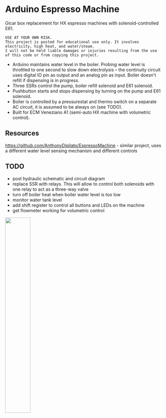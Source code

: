 # Arduino Espresso Machine

Gicar box replacement for HX espresso machines with solenoid-controlled E61.

```
USE AT YOUR OWN RISK.
This project is posted for educational use only. It involves electricity, high heat, and water/steam.
I will not be held liable damages or injuries resulting from the use of this code or from copying this project.
```

* Arduino maintains water level in the boiler. Probing water level is throttled to one second to slow down electrolysis – the continuity circuit uses digital IO pin as output and an analog pin as input. Boiler doesn't refill if dispensing is in progress.
* Three SSRs control the pump, boiler refill solenoid and E61 solenoid.
* Pushbutton starts and stops dispensing by turning on the pump and E61 solenoid.
* Boiler is controlled by a pressurestat and thermo switch on a separate AC circuit, it is assumed to be always on (see TODO).
* Built for ECM Veneziano A1 (semi-auto HX machine with volumetric control).

## Resources

https://github.com/AnthonyDipilato/EspressoMachine - similar project, uses a different water level sensing mechanism and different controls

## TODO

- post hydraulic schematic and circuit diagram
- replace SSR with relays. This will allow to control both solenoids with one relay to act as a three-way valve
- turn off boiler heat when boiler water level is too low
- monitor water tank level
- add shift register to control all buttons and LEDs on the machine
- get flowmeter working for volumetric control

<img src="https://i.imgur.com/rYCZEsTl.jpg" width="40%"/>
